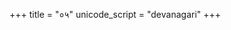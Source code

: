 +++
title = "०५"
unicode_script = "devanagari"
+++

<div class="js_include" url="/devaH/hindukaH/misc-devas/yajuH/shiro_me_shrIH/"  newLevelForH1="2" includeTitle="false"> </div>  